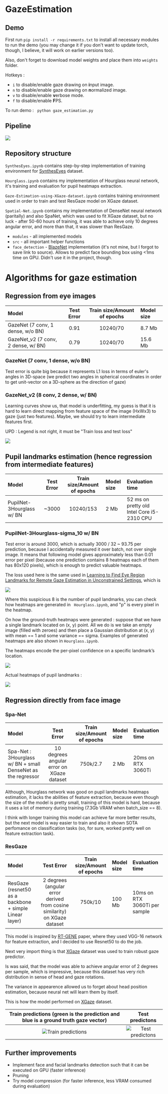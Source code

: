 # GazeEstimation
## Demo

First run ```pip install -r requirements.txt``` to install all necessary modules to run the demo (you may change it if you don't want to update torch, though, I believe, it will work on earlier versions too).

Also, don't forget to download model weights and place them into `weights` folder.

Hotkeys : 
* ```i``` to disable/enable gaze drawing on <b>i</b>nput image.
* ```n``` to disable/enable gaze drawing on <b>n</b>ormalized image.
* ```v``` to disable/enable <b>v</b>erbose mode.
* ```f``` to disable/enable <b>F</b>PS.

To run demo : ``` python gaze_estimation.py``` 
## Pipeline

![](networks_evaluations/pipeline.png)

## Repository structure 

`SynthesEyes.ipynb` contains step-by-step implementation of 
training environment for [SynthesEyes](https://www.cl.cam.ac.uk/research/rainbow/projects/syntheseyes/) dataset.

`Hourglass.ipynb` contains my implementation of Hourglass neural network, it's training and evaluation for pupil heatmaps extraction.

`Gaze-Estimation-using-XGaze-dataset.ipynb` contains training environment used in order to train and test ResGaze model on XGaze dataset.

`Spatial-Net.ipynb` contains my implementation of DenseNet neural network (paritally) and also SpaNet, which was used to fit XGaze dataset, but no luck - after 50-60 hours of training, it was able to achieve only 10 degrees angular error, and more than that, it was slower than ResGaze.

* `modules` - all implemented models
* `src` - all important helper functions
* `face_detection` - [BlazeNet](https://arxiv.org/pdf/1907.05047.pdf) implementation (it's not mine, but I forgot to save link to source). Allows to predict face bounding box using <1ms time on GPU. Didn't use it in the project, though.

# Algorithms for gaze estimation

## Regression from eye images
| Model                                  | Test Error                    |   Train size/Amount of epochs |   Model size   |
|:---------------------------------------|:-----------------------------:|:-----------------------------:|:---------------|
| GazeNet (7 conv, 1 dense, w/o BN)      |           0.91                |       10240/70                |    8.7 Mb      |
| GazeNet_v2 (7 conv, 2 dense, w/ BN)    |           0.79                |       10240/70                |   15.6 Mb      |

### GazeNet (7 conv, 1 dense, w/o BN) 
Test error is quite big because it represents L1 loss in terms of euler's angles in 3D-space 
(we predict two angles in spherical coordinates in order to get unit-vector on a 3D-sphere as the direction of gaze) 

### GazeNet_v2 (8 conv, 2 dense, w/ BN)
Learning curves show us, that model is underfitting, my guess is that it is hard to learn direct mapping from feature space of the image (HxWx3) to gaze (just two features). Maybe, we should try to learn intermediate features first.

UPD : Legend is not right, it must be "Train loss and test loss" 

![](learning_curves/GazeNet_v2.jpg)

## Pupil landmarks estimation (hence regression from intermediate features)

| Model                                  | Test Error                    | Train size/Amount of epochs |   Model size   | Evaluation time |
|:---------------------------------------|:-----------------------------:|:---------------------------:|:---------------|:----------------|
| PupilNet-3Hourglass w/ BN              |              ~3000            |     10240/153               |       2 Mb     | 52 ms on pretty old Intel Core i5-2310 CPU   |

### PupilNet-3Hourglass-sigma_10 w/ BN

Test error is around 3000, which is actually 3000 / 32 ~ 93.75 per prediction, because I accidentally 
measured it over batch, not over single image. It means that following model gives approximately less than 0.01 error per pixel 
(because one prediction contains 8 heatmaps each of them has 80x120 pixels), which 
is enough to predict valuable heatmaps.

The loss used here is the same used in [Learning to Find Eye Region Landmarks for Remote Gaze
Estimation in Unconstrained Settings](https://perceptualui.org/publications/park18_etra.pdf), which is 

![](https://latex.codecogs.com/svg.latex?\sum_{i&space;=&space;1}^{8}\sum_{p}&space;||&space;h_{i}(p)&space;-&space;\widetilde{h_{i}(p)}||_{2}^{2})

Where this suspicious 8 is the number of pupil landmarks, you can check how heatmaps are generated in ``` Hourglass.ipynb```, and "p" is every pixel in the heatmap.

On how the ground-truth heatmaps were generated : suppose that we have a single landmark located on (x, y) point. All we do is we take an empty image (filled with zeroes) and then place a Gaussian distribution at (x, y) with mean == 1 and some variance == sigma. Examples of generated heatmaps are also shown in ```Hourglass.ipynb```.

The heatmaps encode
the per-pixel confidence on a specific landmark’s location.

![](learning_curves/PupilEyeNet_3Hourglass.jpg)

Actual heatmaps of pupil landmarks : 

![](networks_evaluations/pupil_heatmaps.png)

## Regression directly from face image

### Spa-Net

| Model                                  | Test Error                    | Train size/Amount of epochs |   Model size   | Evaluation time |
|:---------------------------------------|:-----------------------------:|:---------------------------:|:---------------|:----------------|
| Spa-Net : 3Hourglass w/ BN + small DenseNet as the regressor              |              10 degrees angular error on XGaze dataset            |     750k/2.7               |       2 Mb     | 20ms on RTX 3060Ti   |

Although, Hourglass network was good on pupil landmarks heatmaps estimation, it lacks the abilities of feature extraction, because even though the size of the model is pretty small, training of this model is hard, because it uses a lot of memory during training (7.3Gb VRAM when batch_size == 8). 

I think with longer training this model can achieve far more better results, but the next model is way easier to train and also it shown SOTA perfomance on classification tasks (so, for sure, worked pretty well on feature extraction task). 

### ResGaze

| Model                                  | Test Error                    | Train size/Amount of epochs |   Model size   | Evaluation time |
|:---------------------------------------|:-----------------------------:|:---------------------------:|:---------------|:----------------|
| ResGaze (resnet50 as a backbone + simple Linear layer)   |             2 degrees (angular error derived from cosine similarity) on XGaze dataset         |     750k/10               |       100 Mb     | 10ms on RTX 3060Ti per sample   |

This model is inspired by [RT-GENE](https://openaccess.thecvf.com/content_ECCV_2018/papers/Tobias_Fischer_RT-GENE_Real-Time_Eye_ECCV_2018_paper.pdf) paper, where they used VGG-16 network for feature extraction, and I decided to use Resnet50 to do the job. 

Next very import thing is that [XGaze](https://ait.ethz.ch/projects/2020/ETH-XGaze/) dataset was used to train robust gaze predictor. 

Is was said, that the model was able to achieve angular error of 2 degrees per sample, which is impressive, because this dataset has very rich distribution in sense of head and gaze rotations. 

The variance in appearence allowed us to forget about head position estimation, because neural net will learn them by itself.

This is how the model performed on [XGaze](https://ait.ethz.ch/projects/2020/ETH-XGaze/) dataset.

Train predictions (green is the prediction and blue is a ground truth gaze vector)             |  Test predictons
:-------------------------:|:-------------------------:
![Train predictions](networks_evaluations/ResGaze_train_predictions.jpg)|  ![Test predictons](networks_evaluations/ResGaze_test_predictions.jpg)

## Further improvements

* Implement face and facial landmarks detection such that it can be executed on GPU (faster inference)
* Pruning
* Try model compression (for faster inference, less VRAM consumed during evaluation)

